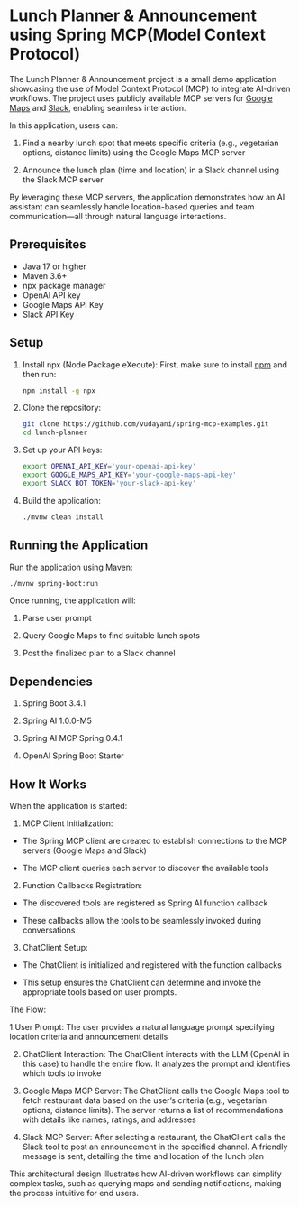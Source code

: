 # Lunch Planner & Announcement using Spring MCP(Model Context Protocol)


The Lunch Planner & Announcement project is a small demo application showcasing the use of Model Context Protocol (MCP) to integrate AI-driven workflows. The project uses publicly available MCP servers for [Google Maps](https://github.com/modelcontextprotocol/servers/tree/main/src/google-maps) and [Slack](https://github.com/modelcontextprotocol/servers/tree/main/src/slack), enabling seamless interaction.

In this application, users can:

1. Find a nearby lunch spot that meets specific criteria (e.g., vegetarian options, distance limits) using the Google Maps MCP server

2. Announce the lunch plan (time and location) in a Slack channel using the Slack MCP server

By leveraging these MCP servers, the application demonstrates how an AI assistant can seamlessly handle location-based queries and team communication—all through natural language interactions.

## Prerequisites

- Java 17 or higher
- Maven 3.6+
- npx package manager
- OpenAI API key
- Google Maps API Key
- Slack API Key

## Setup

1. Install npx (Node Package eXecute):
   First, make sure to install [npm](https://docs.npmjs.com/downloading-and-installing-node-js-and-npm)
   and then run:
   ```bash
   npm install -g npx
   ```

2. Clone the repository:
   ```bash
   git clone https://github.com/vudayani/spring-mcp-examples.git
   cd lunch-planner
   ```

3. Set up your API keys:
   ```bash
   export OPENAI_API_KEY='your-openai-api-key'
   export GOOGLE_MAPS_API_KEY='your-google-maps-api-key'
   export SLACK_BOT_TOKEN='your-slack-api-key'
   ```

4. Build the application:
   ```bash
   ./mvnw clean install
   ```

## Running the Application

Run the application using Maven:
```bash
./mvnw spring-boot:run
```

Once running, the application will:

1. Parse user prompt

2. Query Google Maps to find suitable lunch spots

3. Post the finalized plan to a Slack channel


## Dependencies

1. Spring Boot 3.4.1

2. Spring AI 1.0.0-M5

3. Spring AI MCP Spring 0.4.1

4. OpenAI Spring Boot Starter


## How It Works

When the application is started:

1. MCP Client Initialization:

- The Spring MCP client are created to establish connections to the MCP servers (Google Maps and Slack)

- The MCP client queries each server to discover the available tools

2. Function Callbacks Registration:

- The discovered tools are registered as Spring AI function callback

- These callbacks allow the tools to be seamlessly invoked during conversations

3. ChatClient Setup:

- The ChatClient is initialized and registered with the function callbacks

- This setup ensures the ChatClient can determine and invoke the appropriate tools based on user prompts.

The Flow:

1.User Prompt: The user provides a natural language prompt specifying location criteria and announcement details

2. ChatClient Interaction: The ChatClient interacts with the LLM (OpenAI in this case) to handle the entire flow. It analyzes the prompt and identifies which tools to invoke

3. Google Maps MCP Server: The ChatClient calls the Google Maps tool to fetch restaurant data based on the user’s criteria (e.g., vegetarian options, distance limits). The server returns a list of recommendations with details like names, ratings, and addresses

4. Slack MCP Server: After selecting a restaurant, the ChatClient calls the Slack tool to post an announcement in the specified channel. A friendly message is sent, detailing the time and location of the lunch plan

This architectural design illustrates how AI-driven workflows can simplify complex tasks, such as querying maps and sending notifications, making the process intuitive for end users.




